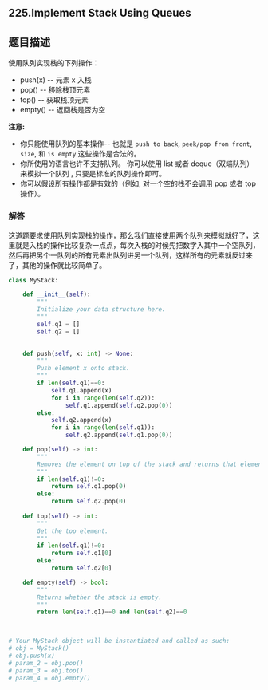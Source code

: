 ## 225.Implement Stack Using Queues

## 题目描述

使用队列实现栈的下列操作：

- push(x) -- 元素 x 入栈
- pop() -- 移除栈顶元素
- top() -- 获取栈顶元素
- empty() -- 返回栈是否为空

**注意:**

- 你只能使用队列的基本操作-- 也就是 `push to back`, `peek/pop from front`, `size`, 和 `is empty` 这些操作是合法的。
- 你所使用的语言也许不支持队列。 你可以使用 list 或者 deque（双端队列）来模拟一个队列 , 只要是标准的队列操作即可。
- 你可以假设所有操作都是有效的（例如, 对一个空的栈不会调用 pop 或者 top 操作）。



### 解答

​	这道题要求使用队列实现栈的操作，那么我们直接使用两个队列来模拟就好了，这里就是入栈的操作比较复杂一点点，每次入栈的时候先把数字入其中一个空队列，然后再把另个一队列的所有元素出队列进另一个队列，这样所有的元素就反过来了，其他的操作就比较简单了。

```python
class MyStack:

    def __init__(self):
        """
        Initialize your data structure here.
        """
        self.q1 = []
        self.q2 = []
        

    def push(self, x: int) -> None:
        """
        Push element x onto stack.
        """
        if len(self.q1)==0:
            self.q1.append(x)
            for i in range(len(self.q2)):
                self.q1.append(self.q2.pop(0))
        else:
            self.q2.append(x)
            for i in range(len(self.q1)):
                self.q2.append(self.q1.pop(0))

    def pop(self) -> int:
        """
        Removes the element on top of the stack and returns that element.
        """
        if len(self.q1)!=0:
            return self.q1.pop(0)
        else:
            return self.q2.pop(0)
        
    def top(self) -> int:
        """
        Get the top element.
        """
        if len(self.q1)!=0:
            return self.q1[0]
        else:
            return self.q2[0]

    def empty(self) -> bool:
        """
        Returns whether the stack is empty.
        """
        return len(self.q1)==0 and len(self.q2)==0
        


# Your MyStack object will be instantiated and called as such:
# obj = MyStack()
# obj.push(x)
# param_2 = obj.pop()
# param_3 = obj.top()
# param_4 = obj.empty()
```


